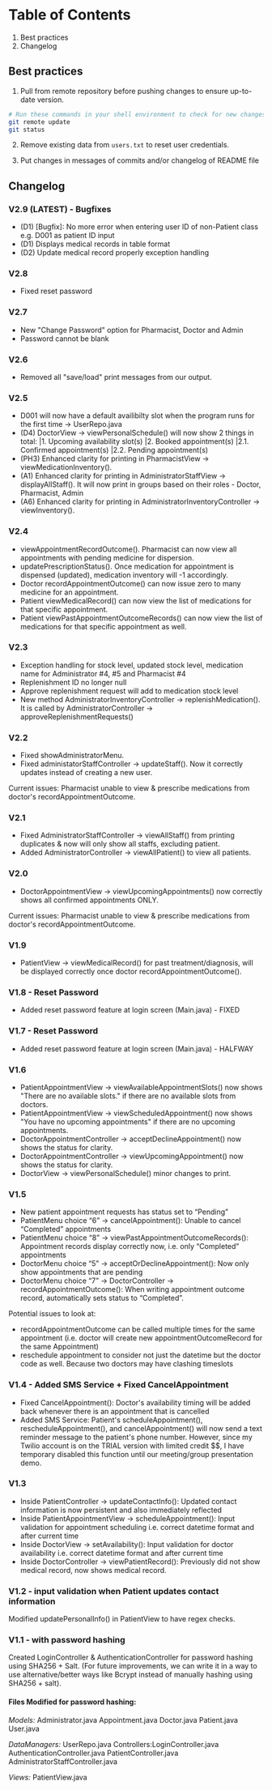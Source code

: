 # Table of Contents
1. Best practices
2. Changelog

## Best practices

1. Pull from remote repository before pushing changes to ensure up-to-date version.
```bash
# Run these commands in your shell environment to check for new changes in remote repository.
git remote update
git status
```

2. Remove existing data from `users.txt` to reset user credentials.

3. Put changes in messages of commits and/or changelog of README file


## Changelog

### V2.9 (LATEST) - Bugfixes
- (D1) [Bugfix]: No more error when entering user ID of non-Patient class e.g. D001 as patient ID input
- (D1) Displays medical records in table format
- (D2) Update medical record properly exception handling

### V2.8
- Fixed reset password

### V2.7
- New "Change Password" option for Pharmacist, Doctor and Admin
- Password cannot be blank

### V2.6 
- Removed all "save/load" print messages from our output.

### V2.5
- D001 will now have a default availibilty slot when the program runs for the first time -> UserRepo.java
- (D4) DoctorView -> viewPersonalSchedule() will now show 2 things in total:
|1. Upcoming availability slot(s)
|2. Booked appointment(s)
|2.1. Confirmed appointment(s)
|2.2. Pending appointment(s)
- (PH3) Enhanced clarity for printing in PharmacistView -> viewMedicationInventory(). 
- (A1) Enhanced clarity for printing in AdministratorStaffView -> displayAllStaff(). It will now print in groups based on their roles - Doctor, Pharmacist, Admin
- (A6) Enhanced clarity for printing in AdministratorInventoryController -> viewInventory(). 

### V2.4
- viewAppointmentRecordOutcome(). Pharmacist can now view all appointments with pending medicine for dispersion.
- updatePrescriptionStatus(). Once medication for appointment is dispensed (updated), medication inventory will -1 accordingly.
- Doctor recordAppointmentOutcome() can now issue zero to many medicine for an appointment.
- Patient viewMedicalRecord() can now view the list of medications for that specific appointment.
- Patient viewPastAppointmentOutcomeRecords() can now view the list of medications for that specific appointment as well.

### V2.3 
- Exception handling for stock level, updated stock level, medication name for Administrator #4, #5 and Pharmacist #4
- Replenishment ID no longer null
- Approve replenishment request will add to medication stock level
- New method AdministratorInventoryController -> replenishMedication(). It is called by AdministratorController -> approveReplenishmentRequests()


### V2.2
- Fixed showAdministratorMenu.
- Fixed administatorStaffController -> updateStaff(). Now it correctly updates instead of creating a new user.

Current issues:
Pharmacist unable to view & prescribe medications from doctor's recordAppointmentOutcome.

### V2.1
- Fixed AdministratorStaffController -> viewAllStaff() from printing duplicates & now will only show all staffs, excluding patient.
- Added AdministratorController -> viewAllPatient() to view all patients.


### V2.0 
- DoctorAppointmentView -> viewUpcomingAppointments() now correctly shows all confirmed appointments ONLY.

Current issues:
Pharmacist unable to view & prescribe medications from doctor's recordAppointmentOutcome.

### V1.9
- PatientView -> viewMedicalRecord() for past treatment/diagnosis, will be displayed correctly once doctor recordAppointmentOutcome().

### V1.8 - Reset Password
- Added reset password feature at login screen (Main.java) - FIXED

### V1.7 - Reset Password 
- Added reset password feature at login screen (Main.java) - HALFWAY

### V1.6
- PatientAppointmentView -> viewAvailableAppointmentSlots() now shows "There are no available slots." if there are no available slots from doctors.
- PatientAppointmentView -> viewScheduledAppointment() now shows "You have no upcoming appointments" if there are no upcoming appointments.
- DoctorAppointmentController -> acceptDeclineAppointment() now shows the status for clarity.
- DoctorAppointmentController -> viewUpcomingAppointment() now shows the status for clarity.
- DoctorView -> viewPersonalSchedule() minor changes to print.

### V1.5 
- New patient appointment requests has status set to “Pending” 
- PatientMenu choice “6” -> cancelAppointment(): Unable to cancel “Completed” appointments
- PatientMenu choice “8” -> viewPastAppointmentOutcomeRecords(): Appointment records display correctly now, i.e. only “Completed” appointments
- DoctorMenu choice “5” -> acceptOrDeclineAppointment(): Now only show appointments that are pending
- DoctorMenu choice “7” -> DoctorController -> recordAppointmentOutcome(): When writing appointment outcome record, automatically sets status to “Completed”. 

Potential issues to look at:
- recordAppointmentOutcome can be called multiple times for the same appointment (i.e. doctor will create new appointmentOutcomeRecord for the same Appointment)
- reschedule appointment to consider not just the datetime but the doctor code as well. Because two doctors may have clashing timeslots

### V1.4 - Added SMS Service + Fixed CancelAppointment
- Fixed CancelAppointment(): Doctor's availability timing will be added back whenever there is an appointment that is cancelled
- Added SMS Service: Patient's scheduleAppointment(), rescheduleAppointment(), and cancelAppointment() will now send a text reminder message to the patient's phone number.
 However, since my Twilio account is on the TRIAL version with limited credit $$, I have temporary disabled this function until our meeting/group presentation demo.

### V1.3
- Inside PatientController -> updateContactInfo(): Updated contact information is now persistent and also immediately reflected
- Inside PatientAppointmentView -> scheduleAppointment(): Input validation for appointment scheduling i.e. correct datetime format and after current time
- Inside DoctorView -> setAvailability(): Input validation for doctor availability i.e. correct datetime format and after current time
- Inside DoctorController -> viewPatientRecord(): Previously did not show medical record, now shows medical record.

### V1.2 - input validation when Patient updates contact information
Modified updatePersonalInfo() in PatientView to have regex checks.

### V1.1 - with password hashing
Created LoginController & AuthenticationController for password hashing using SHA256 + Salt.
 (For future improvements, we can write it in a way to use alternative/better ways like Bcrypt instead of manually hashing using SHA256 + salt).

#### Files Modified for password hashing:

_Models:_
Administrator.java
Appointment.java
Doctor.java
Patient.java
User.java

_DataManagers:_
UserRepo.java
Controllers:LoginController.java
AuthenticationController.java
PatientController.java
AdministratorStaffController.java

_Views:_
PatientView.java